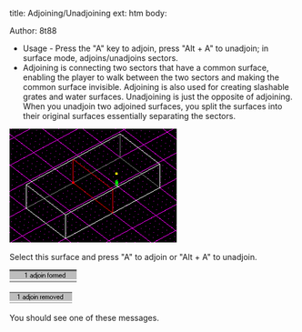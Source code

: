 title: Adjoining/Unadjoining
ext: htm
body:

Author: 8t88

  - Usage - Press the "A" key to adjoin, press "Alt + A" to unadjoin; in
    surface mode, adjoins/unadjoins sectors.
  - Adjoining is connecting two sectors that have a common surface,
    enabling the player to walk between the two sectors and making the
    common surface invisible. Adjoining is also used for creating
    slashable grates and water surfaces. Unadjoining is just the
    opposite of adjoining. When you unadjoin two adjoined surfaces, you
    split the surfaces into their original surfaces essentially
    separating the sectors.

![](images/adjoin1.gif)  
  
Select this surface and press "A" to adjoin or "Alt + A" to unadjoin.

![](images/adjoin2.gif)  
  
![](images/adjoin3.gif)  
  
You should see one of these messages.

